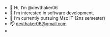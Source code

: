 - 👋 Hi, I’m @devthaker06
- 👀 I’m interested in software development.
- 🌱 I’m currently pursuing Msc IT (2ns semester)
- 📫 devthaker06@gmail.com
- 

<!---
devthaker06/devthaker06 is a ✨ special ✨ repository because its `README.md` (this file) appears on your GitHub profile.
You can click the Preview link to take a look at your changes.
--->
